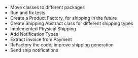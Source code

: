 - Move classes to different packages
- Run and fix tests
- Create a Product Factory, for shipping in the future
- Create Shipping Abstract class for different shipping types
- Implemented Physical Shipping
- Add Notification Types  
- Extract invoice from Payment  
- ReFactory the code, improve shipping generation 
- Send ship notifications
